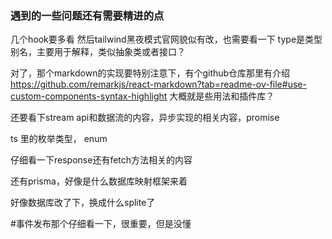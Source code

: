 ### 遇到的一些问题还有需要精进的点
几个hook要多看
然后tailwind黑夜模式官网貌似有改，也需要看一下
type是类型别名，主要用于解释，类似抽象类或者接口？


对了，那个markdown的实现要特别注意下，有个github仓库那里有介绍 https://github.com/remarkjs/react-markdown?tab=readme-ov-file#use-custom-components-syntax-highlight
大概就是些用法和插件库？


还要看下stream api和数据流的内容，异步实现的相关内容，promise

ts 里的枚举类型， enum

仔细看一下response还有fetch方法相关的内容

还有prisma，好像是什么数据库映射框架来着

好像数据库改了下，换成什么splite了


#事件发布那个仔细看一下，很重要，但是没懂